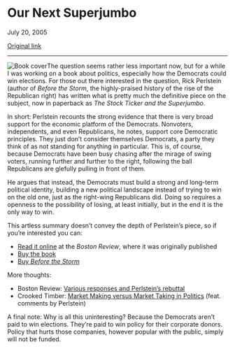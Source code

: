 Our Next Superjumbo
===================

July 20, 2005

[Original link](http://www.aaronsw.com/weblog/superjumbo)

* * * * *

![Book cover](image1_superjumbo)The question seems rather less important
now, but for a while I was working on a book about politics, especially
how the Democrats could win elections. For those out there interested in
the question, Rick Perlstein (author of *Before the Storm*, the
highly-praised history of the rise of the Republican right) has written
what is pretty much the definitive piece on the subject, now in
paperback as *The Stock Ticker and the Superjumbo*.

In short: Perlstein recounts the strong evidence that there is very
broad support for the economic platform of the Democrats. Nonvoters,
independents, and even Republicans, he notes, support core Democratic
principles. They just don’t consider themselves Democrats, a party they
think of as not standing for anything in particular. This is, of course,
because Democrats have been busy chasing after the mirage of swing
voters, running further and further to the right, following the ball
Republicans are glefully pulling in front of them.

He argues that instead, the Democrats must build a strong and long-term
political identity, building a new political landscape instead of trying
to win on the old one, just as the right-wing Republicans did. Doing so
requires a openness to the possibility of losing, at least initially,
but in the end it is the only way to win.

This artless summary doesn’t convey the depth of Perlstein’s piece, so
if you’re interested you can:

-   [Read it online](http://www.bostonreview.net/BR29.3/perlstein.html)
    at the *Boston Review*, where it was originally published
-   [Buy the
    book](http://www.amazon.com/exec/obidos/ASIN/0976147505/coolbooks02/)
-   [Buy *Before the
    Storm*](http://www.amazon.com/exec/obidos/ASIN/0809028581/coolbooks02)

More thoughts:

-   Boston Review: [Various responses and Perlstein’s
    rebuttal](http://bostonreview.net/BR29.3/contents.html)
-   Crooked Timber: [Market Making versus Market Taking in
    Politics](http://crookedtimber.org/2005/06/24/market-making-versus-market-taking-in-politics/)
    (feat. comments by Perlstein)

A final note: Why is all this uninteresting? Because the Democrats
aren’t paid to win elections. They’re paid to win policy for their
corporate donors. Policy that hurts those companies, however popular
with the public, simply will not be funded.

[image1_superjumbo]: image1_superjumbo.jpg
